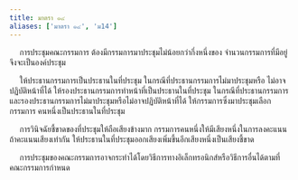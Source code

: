 ```yaml
---
title: มาตรา ๑๔
aliases: ['มาตรา ๑๔', 'ม14']
---
```



&emsp; การประชุมคณะกรรมการ ต้องมีกรรมการมาประชุมไม่น้อยกว่ากึ่งหนึ่งของ จำนวนกรรมการที่มีอยู่ จึงจะเป็นองค์ประชุม

&emsp; ให้ประธานกรรมการเป็นประธานในที่ประชุม ในกรณีที่ประธานกรรมการไม่มาประชุมหรือ ไม่อาจปฏิบัติหน้าที่ได้ ให้รองประธานกรรมการทำหน้าที่เป็นประธานในที่ประชุม ในกรณีที่ประธานกรรมการ และรองประธานกรรมการไม่มาประชุมหรือไม่อาจปฏิบัติหน้าที่ได้ ให้กรรมการซึ่งมาประชุมเลือกกรรมการ คนหนึ่งเป็นประธานในที่ประชุม

&emsp; การวินิจฉัยชี้ขาดของที่ประชุมให้ถือเสียงข้างมาก กรรมการคนหนึ่งให้มีเสียงหนึ่งในการลงคะแนน ถ้าคะแนนเสียงเท่ากัน ให้ประธานในที่ประชุมออกเสียงเพิ่มขึ้นอีกเสียงหนึ่งเป็นเสียงชี้ขาด

&emsp; การประชุมของคณะกรรมการอาจกระทำได้โดยวิธีการทางอิเล็กทรอนิกส์หรือวิธีการอื่นได้ตามที่ คณะกรรมการกำหนด

